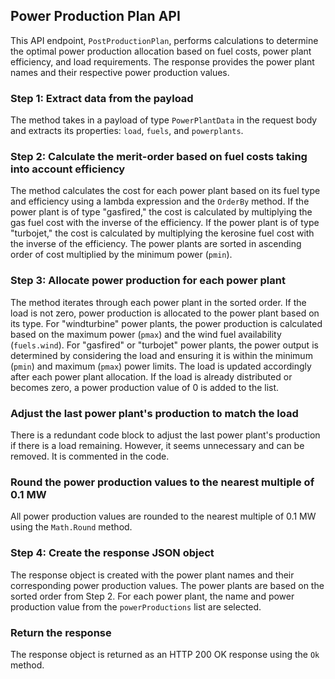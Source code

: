 ## Power Production Plan API

This API endpoint, `PostProductionPlan`, performs calculations to determine the optimal power production allocation based on fuel costs, power plant efficiency, and load requirements. The response provides the power plant names and their respective power production values.

### Step 1: Extract data from the payload
The method takes in a payload of type `PowerPlantData` in the request body and extracts its properties: `load`, `fuels`, and `powerplants`.

### Step 2: Calculate the merit-order based on fuel costs taking into account efficiency
The method calculates the cost for each power plant based on its fuel type and efficiency using a lambda expression and the `OrderBy` method. If the power plant is of type "gasfired," the cost is calculated by multiplying the gas fuel cost with the inverse of the efficiency. If the power plant is of type "turbojet," the cost is calculated by multiplying the kerosine fuel cost with the inverse of the efficiency. The power plants are sorted in ascending order of cost multiplied by the minimum power (`pmin`).

### Step 3: Allocate power production for each power plant
The method iterates through each power plant in the sorted order. If the load is not zero, power production is allocated to the power plant based on its type. For "windturbine" power plants, the power production is calculated based on the maximum power (`pmax`) and the wind fuel availability (`fuels.wind`). For "gasfired" or "turbojet" power plants, the power output is determined by considering the load and ensuring it is within the minimum (`pmin`) and maximum (`pmax`) power limits. The load is updated accordingly after each power plant allocation. If the load is already distributed or becomes zero, a power production value of 0 is added to the list.

### Adjust the last power plant's production to match the load
There is a redundant code block to adjust the last power plant's production if there is a load remaining. However, it seems unnecessary and can be removed. It is commented in the code.

### Round the power production values to the nearest multiple of 0.1 MW
All power production values are rounded to the nearest multiple of 0.1 MW using the `Math.Round` method.

### Step 4: Create the response JSON object
The response object is created with the power plant names and their corresponding power production values. The power plants are based on the sorted order from Step 2. For each power plant, the name and power production value from the `powerProductions` list are selected.

### Return the response
The response object is returned as an HTTP 200 OK response using the `Ok` method.



